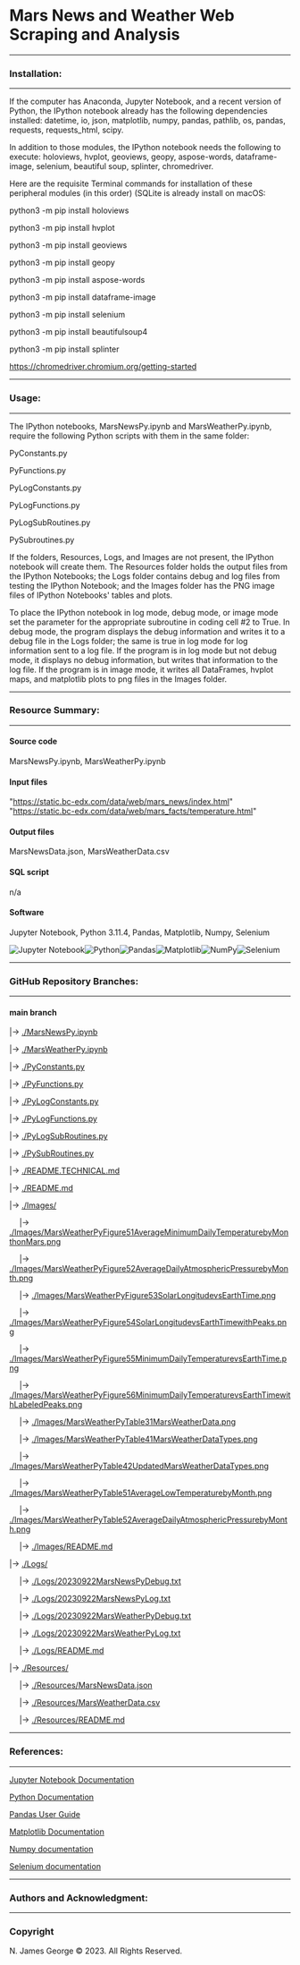 # **Mars News and Weather Web Scraping and Analysis**

----

### **Installation:**

----

If the computer has Anaconda, Jupyter Notebook, and a recent version of Python, the IPython notebook already has the following dependencies installed: datetime, io, json, matplotlib, numpy, pandas, pathlib, os, pandas, requests, requests_html, scipy.

In addition to those modules, the IPython notebook needs the following to execute: holoviews, hvplot, geoviews, geopy, aspose-words, dataframe-image, selenium, beautiful soup, splinter, chromedriver.

Here are the requisite Terminal commands for installation of these peripheral modules (in this order) (SQLite is already install on macOS:

python3 -m pip install holoviews

python3 -m pip install hvplot

python3 -m pip install geoviews

python3 -m pip install geopy

python3 -m pip install aspose-words

python3 -m pip install dataframe-image

python3 -m pip install selenium

python3 -m pip install beautifulsoup4

python3 -m pip install splinter

https://chromedriver.chromium.org/getting-started

----

### **Usage:**

----

The IPython notebooks, MarsNewsPy.ipynb and MarsWeatherPy.ipynb, require the following Python scripts with them in the same folder:

PyConstants.py

PyFunctions.py

PyLogConstants.py

PyLogFunctions.py

PyLogSubRoutines.py

PySubroutines.py

If the folders, Resources, Logs, and Images are not present, the IPython notebook will create them.  The Resources folder holds the output files from the IPython Notebooks; the Logs folder contains debug and log files from testing the IPython Notebook; and the Images folder has the PNG image files of IPython Notebooks' tables and plots.

To place the IPython notebook in log mode, debug mode, or image mode set the parameter for the appropriate subroutine in coding cell #2 to True. In debug mode, the program displays the debug information and writes it to a debug file in the Logs folder; the same is true in log mode for log information sent to a log file. If the program is in log mode but not debug mode, it displays no debug information, but writes that information to the log file. If the program is in image mode, it writes all DataFrames, hvplot maps, and matplotlib plots to png files in the Images folder.

----

### **Resource Summary:**

----

#### Source code

MarsNewsPy.ipynb, MarsWeatherPy.ipynb

#### Input files

"https://static.bc-edx.com/data/web/mars_news/index.html"
"https://static.bc-edx.com/data/web/mars_facts/temperature.html"

#### Output files

MarsNewsData.json, MarsWeatherData.csv

#### SQL script

n/a

#### Software

Jupyter Notebook, Python 3.11.4, Pandas, Matplotlib, Numpy, Selenium

![Jupyter Notebook](https://img.shields.io/badge/jupyter-%23FA0F00.svg?style=for-the-badge&logo=jupyter&logoColor=white)![Python](https://img.shields.io/badge/python-3670A0?style=for-the-badge&logo=python&logoColor=ffdd54)![Pandas](https://img.shields.io/badge/pandas-%23150458.svg?style=for-the-badge&logo=pandas&logoColor=white)![Matplotlib](https://img.shields.io/badge/Matplotlib-%23ffffff.svg?style=for-the-badge&logo=Matplotlib&logoColor=black)![NumPy](https://img.shields.io/badge/numpy-%23013243.svg?style=for-the-badge&logo=numpy&logoColor=white)![Selenium](https://img.shields.io/badge/-selenium-%43B02A?style=for-the-badge&logo=selenium&logoColor=white)

----

### **GitHub Repository Branches:**

----

#### main branch 

|&rarr; [./MarsNewsPy.ipynb](./MarsNewsPy.ipynb)

|&rarr; [./MarsWeatherPy.ipynb](./MarsWeatherPy.ipynb)

|&rarr; [./PyConstants.py](./PyConstants.py)

|&rarr; [./PyFunctions.py](./PyFunctions.py)

|&rarr; [./PyLogConstants.py](./PyLogConstants.py)

|&rarr; [./PyLogFunctions.py](./PyLogFunctions.py)

|&rarr; [./PyLogSubRoutines.py](./PyLogSubRoutines.py)

|&rarr; [./PySubRoutines.py](./PySubRoutines.py)

|&rarr; [./README.TECHNICAL.md](./README.TECHNICAL.md)

|&rarr; [./README.md](./README.md)

|&rarr; [./Images/](./Images/)

  &emsp; |&rarr; [./Images/MarsWeatherPyFigure51AverageMinimumDailyTemperaturebyMonthonMars.png](./Images/MarsWeatherPyFigure51AverageMinimumDailyTemperaturebyMonthonMars.png)
  
  &emsp; |&rarr; [./Images/MarsWeatherPyFigure52AverageDailyAtmosphericPressurebyMonth.png](./Images/MarsWeatherPyFigure52AverageDailyAtmosphericPressurebyMonth.png)
  
  &emsp; |&rarr; [./Images/MarsWeatherPyFigure53SolarLongitudevsEarthTime.png](./Images/MarsWeatherPyFigure53SolarLongitudevsEarthTime.png)
  
  &emsp; |&rarr; [./Images/MarsWeatherPyFigure54SolarLongitudevsEarthTimewithPeaks.png](./Images/MarsWeatherPyFigure54SolarLongitudevsEarthTimewithPeaks.png)
  
  &emsp; |&rarr; [./Images/MarsWeatherPyFigure55MinimumDailyTemperaturevsEarthTime.png](./Images/MarsWeatherPyFigure55MinimumDailyTemperaturevsEarthTime.png)
  
  &emsp; |&rarr; [./Images/MarsWeatherPyFigure56MinimumDailyTemperaturevsEarthTimewithLabeledPeaks.png](./Images/MarsWeatherPyFigure56MinimumDailyTemperaturevsEarthTimewithLabeledPeaks.png)
  
  &emsp; |&rarr; [./Images/MarsWeatherPyTable31MarsWeatherData.png](./Images/MarsWeatherPyTable31MarsWeatherData.png)
  
  &emsp; |&rarr; [./Images/MarsWeatherPyTable41MarsWeatherDataTypes.png](./Images/MarsWeatherPyTable41MarsWeatherDataTypes.png)

  &emsp; |&rarr; [./Images/MarsWeatherPyTable42UpdatedMarsWeatherDataTypes.png](./Images/MarsWeatherPyTable42UpdatedMarsWeatherDataTypes.png)
  
  &emsp; |&rarr; [./Images/MarsWeatherPyTable51AverageLowTemperaturebyMonth.png](./Images/MarsWeatherPyTable51AverageLowTemperaturebyMonth.png)
  
  &emsp; |&rarr; [./Images/MarsWeatherPyTable52AverageDailyAtmosphericPressurebyMonth.png](./Images/MarsWeatherPyTable52AverageDailyAtmosphericPressurebyMonth.png)

  &emsp; |&rarr; [./Images/README.md](./Images/README.md)

|&rarr; [./Logs/](./Logs/)

  &emsp; |&rarr; [./Logs/20230922MarsNewsPyDebug.txt](./Logs/20230922MarsNewsPyDebug.txt)

  &emsp; |&rarr; [./Logs/20230922MarsNewsPyLog.txt](./Logs/20230922MarsNewsPyLog.txt)

  &emsp; |&rarr; [./Logs/20230922MarsWeatherPyDebug.txt](./Logs/20230922MarsWeatherPyDebug.txt)

  &emsp; |&rarr; [./Logs/20230922MarsWeatherPyLog.txt](./Logs/20230922MarsWeatherPyLog.txt)

  &emsp; |&rarr; [./Logs/README.md](./Logs/README.md)

|&rarr; [./Resources/](./Resources/)

  &emsp; |&rarr; [./Resources/MarsNewsData.json](./Resources/MarsNewsData.json)

  &emsp; |&rarr; [./Resources/MarsWeatherData.csv](./Resources/MarsWeatherData.csv)

  &emsp; |&rarr; [./Resources/README.md](./Resources/README.md)

----

### **References:**

----

[Jupyter Notebook Documentation](https://jupyter-notebook.readthedocs.io/en/stable/)

[Python Documentation](https://docs.python.org/3/contents.html)

[Pandas User Guide](https://pandas.pydata.org/docs/user_guide/index.html)

[Matplotlib Documentation](https://matplotlib.org/stable/index.html)

[Numpy documentation](https://numpy.org/doc/1.26/)

[Selenium documentation](https://selenium-python.readthedocs.io/index.html)

----

### **Authors and Acknowledgment:**

----

### Copyright

N. James George © 2023. All Rights Reserved.
